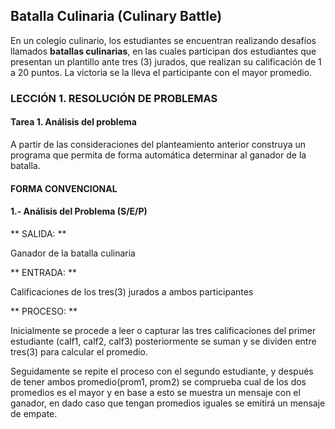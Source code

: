 ## Batalla Culinaria (Culinary Battle)

En un colegio culinario, los estudiantes se encuentran realizando desafíos llamados **batallas culinarias**, en las cuales participan dos estudiantes que presentan un plantillo ante tres (3) jurados, que realizan su calificación de 1 a 20 puntos. La victoria se la lleva el participante con el mayor promedio.

### LECCIÓN 1. RESOLUCIÓN DE PROBLEMAS

#### Tarea 1. Análisis del problema

A partir de las consideraciones del planteamiento anterior construya un programa que permita de forma automática determinar al ganador de la batalla.

#### FORMA CONVENCIONAL

#### 1.- Análisis del Problema (S/E/P)

** SALIDA: **

Ganador de la batalla culinaria

** ENTRADA: **

Calificaciones de los tres(3) jurados a ambos participantes

** PROCESO: **

Inicialmente se procede a leer o capturar las tres calificaciones del primer estudiante (calf1, calf2, calf3) posteriormente se suman y se dividen entre tres(3) para calcular el promedio.

Seguidamente se repite el proceso con el segundo estudiante, y después de tener ambos promedio(prom1, prom2) se comprueba cual de los dos promedios es el mayor y en base a esto se muestra un mensaje con el ganador, en dado caso que tengan promedios iguales se emitirá un mensaje de empate.